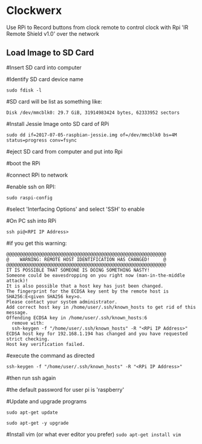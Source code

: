 # Clockwerx
Use RPi to Record buttons from clock remote to control clock with Rpi 'IR Remote Shield v1.0' over the network

## Load Image to SD Card
#Insert SD card into computer

#Identify SD card device name

`sudo fdisk -l`

#SD card will be list as something like:

`Disk /dev/mmcblk0: 29.7 GiB, 31914983424 bytes, 62333952 sectors`

#Install Jessie Image onto SD card of RPi

`sudo dd if=2017-07-05-raspbian-jessie.img of=/dev/mmcblk0 bs=4M status=progress conv=fsync`

#eject SD card from computer and put into Rpi

#boot the RPi

#connect RPi to network

#enable ssh on RPI:

`sudo raspi-config`

#select 'Interfacing Options' and select 'SSH' to enable

#On PC ssh into RPi

`ssh pi@<RPI IP Address>`

#if you get this warning:

```
@@@@@@@@@@@@@@@@@@@@@@@@@@@@@@@@@@@@@@@@@@@@@@@@@@@@@@@@@@@
@    WARNING: REMOTE HOST IDENTIFICATION HAS CHANGED!     @
@@@@@@@@@@@@@@@@@@@@@@@@@@@@@@@@@@@@@@@@@@@@@@@@@@@@@@@@@@@
IT IS POSSIBLE THAT SOMEONE IS DOING SOMETHING NASTY!
Someone could be eavesdropping on you right now (man-in-the-middle attack)!
It is also possible that a host key has just been changed.
The fingerprint for the ECDSA key sent by the remote host is
SHA256:E<given SHA256 key>o.
Please contact your system administrator.
Add correct host key in /home/user/.ssh/known_hosts to get rid of this message.
Offending ECDSA key in /home/user/.ssh/known_hosts:6
  remove with:
  ssh-keygen -f "/home/user/.ssh/known_hosts" -R "<RPi IP Address>"
ECDSA host key for 192.168.1.194 has changed and you have requested strict checking.
Host key verification failed.
```

#execute the command as directed

`ssh-keygen -f "/home/user/.ssh/known_hosts" -R "<RPi IP Address>"`

#then run ssh again

#the default password for user pi is 'raspberry'

#Update and upgrade programs
```
sudo apt-get update

sudo apt-get -y upgrade
```

#Install vim (or what ever editor you prefer)
`sudo apt-get install vim`
